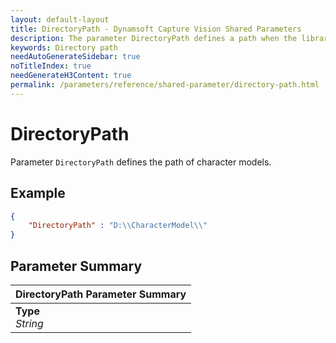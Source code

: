 ```yaml
---
layout: default-layout
title: DirectoryPath - Dynamsoft Capture Vision Shared Parameters
description: The parameter DirectoryPath defines a path when the library have to read files.
keywords: Directory path
needAutoGenerateSidebar: true
noTitleIndex: true
needGenerateH3Content: true
permalink: /parameters/reference/shared-parameter/directory-path.html
---
```


# DirectoryPath

Parameter `DirectoryPath` defines the path of character models.

## Example

```json
{
    "DirectoryPath" : "D:\\CharacterModel\\"
}
```

## Parameter Summary

| DirectoryPath Parameter Summary |
| :------------- |
| **Type**<br>*String* |
